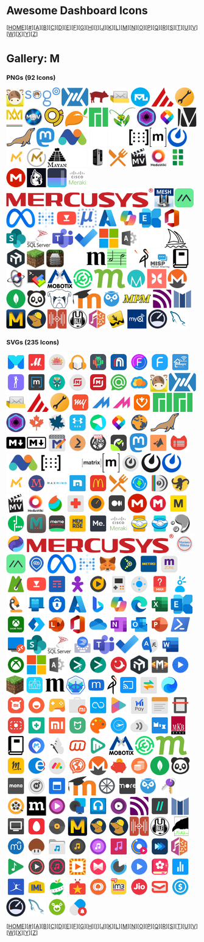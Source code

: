 # Awesome Dashboard Icons

[[HOME](..)][[#](gallery.md)][[A](gallery-a.md)][[B](gallery-b.md)][[C](gallery-c.md)][[D](gallery-d.md)][[E](gallery-e.md)][[F](gallery-f.md)][[G](gallery-g.md)][[H](gallery-h.md)][[I](gallery-i.md)][[J](gallery-j.md)][[K](gallery-k.md)][[L](gallery-l.md)][[M](gallery-m.md)][[N](gallery-n.md)][[O](gallery-o.md)][[P](gallery-p.md)][[Q](gallery-q.md)][[R](gallery-r.md)][[S](gallery-s.md)][[T](gallery-t.md)][[U](gallery-u.md)][[V](gallery-v.md)][[W](gallery-w.md)][[X](gallery-x.md)][[Y](gallery-y.md)][[Z](gallery-z.md)]

# Gallery: M

### PNGs (92 Icons)

<img src="../icons/mailcow.png" alt="mailcow" height="50"> <img src="../icons/mailcowsogo.png" alt="mailcowsogo" height="50"> <img src="../icons/mailfence.png" alt="mailfence" height="50"> <img src="../icons/mailhog.png" alt="mailhog" height="50"> <img src="../icons/mailinabox.png" alt="mailinabox" height="50"> <img src="../icons/mailu.png" alt="mailu" height="50"> <img src="../icons/mainsail.png" alt="mainsail" height="50"> <img src="../icons/maintainerr.png" alt="maintainerr" height="50"> <img src="../icons/mak.png" alt="mak" height="50"> <img src="../icons/makemkv.png" alt="makemkv" height="50"> <img src="../icons/maloja.png" alt="maloja" height="50"> <img src="../icons/mango.png" alt="mango" height="50"> <img src="../icons/manjaro-linux.png" alt="manjaro-linux" height="50"> <img src="../icons/mantisbt.png" alt="mantisbt" height="50"> <img src="../icons/manyfold.png" alt="manyfold" height="50"> <img src="../icons/maptiler.png" alt="maptiler" height="50"> <img src="../icons/marginalia.png" alt="marginalia" height="50"> <img src="../icons/mariadb.png" alt="mariadb" height="50"> <img src="../icons/mastodon.png" alt="mastodon" height="50"> <img src="../icons/matomo.png" alt="matomo" height="50"> <img src="../icons/matrix-light.png" alt="matrix-light" height="50"> <img src="../icons/matrix-synapse-light.png" alt="matrix-synapse-light" height="50"> <img src="../icons/matrix-synapse.png" alt="matrix-synapse" height="50"> <img src="../icons/matrix.png" alt="matrix" height="50"> <img src="../icons/mattermost.png" alt="mattermost" height="50"> <img src="../icons/mautic-light.png" alt="mautic-light" height="50"> <img src="../icons/mautic.png" alt="mautic" height="50"> <img src="../icons/mayan-edms.png" alt="mayan-edms" height="50"> <img src="../icons/mayan-light.png" alt="mayan-light" height="50"> <img src="../icons/mcmyadmin.png" alt="mcmyadmin" height="50"> <img src="../icons/mealie.png" alt="mealie" height="50"> <img src="../icons/mediathekview.png" alt="mediathekview" height="50"> <img src="../icons/mediawiki.png" alt="mediawiki" height="50"> <img src="../icons/medusa.png" alt="medusa" height="50"> <img src="../icons/mega-nz.png" alt="mega-nz" height="50"> <img src="../icons/memos.png" alt="memos" height="50"> <img src="../icons/mempool.png" alt="mempool" height="50"> <img src="../icons/meraki.png" alt="meraki" height="50"> <img src="../icons/mercusys.png" alt="mercusys" height="50"> <img src="../icons/meshcentral.png" alt="meshcentral" height="50"> <img src="../icons/meshtastic.png" alt="meshtastic" height="50"> <img src="../icons/meta.png" alt="meta" height="50"> <img src="../icons/metabase.png" alt="metabase" height="50"> <img src="../icons/metube.png" alt="metube" height="50"> <img src="../icons/microbin.png" alt="microbin" height="50"> <img src="../icons/microsoft-azure.png" alt="microsoft-azure" height="50"> <img src="../icons/microsoft-copilot.png" alt="microsoft-copilot" height="50"> <img src="../icons/microsoft-exchange.png" alt="microsoft-exchange" height="50"> <img src="../icons/microsoft-office.png" alt="microsoft-office" height="50"> <img src="../icons/microsoft-sharepoint.png" alt="microsoft-sharepoint" height="50"> <img src="../icons/microsoft-sql-server.png" alt="microsoft-sql-server" height="50"> <img src="../icons/microsoft-teams.png" alt="microsoft-teams" height="50"> <img src="../icons/microsoft-todo.png" alt="microsoft-todo" height="50"> <img src="../icons/microsoft.png" alt="microsoft" height="50"> <img src="../icons/microsoft365-admin-center.png" alt="microsoft365-admin-center" height="50"> <img src="../icons/midjourney-light.png" alt="midjourney-light" height="50"> <img src="../icons/midjourney.png" alt="midjourney" height="50"> <img src="../icons/mikrotik.png" alt="mikrotik" height="50"> <img src="../icons/minecraft.png" alt="minecraft" height="50"> <img src="../icons/mineos.png" alt="mineos" height="50"> <img src="../icons/miniflux-light.png" alt="miniflux-light" height="50"> <img src="../icons/miniflux.png" alt="miniflux" height="50"> <img src="../icons/minimserver.png" alt="minimserver" height="50"> <img src="../icons/minio-light.png" alt="minio-light" height="50"> <img src="../icons/minio.png" alt="minio" height="50"> <img src="../icons/misp.png" alt="misp" height="50"> <img src="../icons/mkdocs.png" alt="mkdocs" height="50"> <img src="../icons/mkvtoolnix.png" alt="mkvtoolnix" height="50"> <img src="../icons/mobaxterm.png" alt="mobaxterm" height="50"> <img src="../icons/mobotix.png" alt="mobotix" height="50"> <img src="../icons/modrinth.png" alt="modrinth" height="50"> <img src="../icons/mojeek.png" alt="mojeek" height="50"> <img src="../icons/molecule.png" alt="molecule" height="50"> <img src="../icons/monarch-money.png" alt="monarch-money" height="50"> <img src="../icons/monero.png" alt="monero" height="50"> <img src="../icons/mongodb.png" alt="mongodb" height="50"> <img src="../icons/monica.png" alt="monica" height="50"> <img src="../icons/monit.png" alt="monit" height="50"> <img src="../icons/moodle.png" alt="moodle" height="50"> <img src="../icons/motioneye.png" alt="motioneye" height="50"> <img src="../icons/mpm.png" alt="mpm" height="50"> <img src="../icons/mqtt.png" alt="mqtt" height="50"> <img src="../icons/mstream.png" alt="mstream" height="50"> <img src="../icons/mullvad-browser.png" alt="mullvad-browser" height="50"> <img src="../icons/mullvad.png" alt="mullvad" height="50"> <img src="../icons/multi-scrobbler.png" alt="multi-scrobbler" height="50"> <img src="../icons/mumble.png" alt="mumble" height="50"> <img src="../icons/musicbrainz.png" alt="musicbrainz" height="50"> <img src="../icons/mylar.png" alt="mylar" height="50"> <img src="../icons/myq.png" alt="myq" height="50"> <img src="../icons/myspeed.png" alt="myspeed" height="50"> <img src="../icons/mysql.png" alt="mysql" height="50">

### SVGs (235 Icons)

<img src="../icons/m-launcher.svg" alt="m-launcher" height="50"> <img src="../icons/m-video.svg" alt="m-video" height="50"> <img src="../icons/maadhaar.svg" alt="maadhaar" height="50"> <img src="../icons/mabook.svg" alt="mabook" height="50"> <img src="../icons/macrodroid.svg" alt="macrodroid" height="50"> <img src="../icons/maf-carrefour.svg" alt="maf-carrefour" height="50"> <img src="../icons/magic-font-swap.svg" alt="magic-font-swap" height="50"> <img src="../icons/magic-font.svg" alt="magic-font" height="50"> <img src="../icons/magic-home.svg" alt="magic-home" height="50"> <img src="../icons/magic-poser.svg" alt="magic-poser" height="50"> <img src="../icons/magicplan.svg" alt="magicplan" height="50"> <img src="../icons/magisk.svg" alt="magisk" height="50"> <img src="../icons/magnit-dostavka.svg" alt="magnit-dostavka" height="50"> <img src="../icons/magnit.svg" alt="magnit" height="50"> <img src="../icons/mail-ru-agent.svg" alt="mail-ru-agent" height="50"> <img src="../icons/mail-ru-cloud.svg" alt="mail-ru-cloud" height="50"> <img src="../icons/mailcow.svg" alt="mailcow" height="50"> <img src="../icons/mailfence.svg" alt="mailfence" height="50"> <img src="../icons/mailinabox.svg" alt="mailinabox" height="50"> <img src="../icons/mainsail.svg" alt="mainsail" height="50"> <img src="../icons/maintainerr.svg" alt="maintainerr" height="50"> <img src="../icons/makemytrip.svg" alt="makemytrip" height="50"> <img src="../icons/mame4all.svg" alt="mame4all" height="50"> <img src="../icons/mame4droid.svg" alt="mame4droid" height="50"> <img src="../icons/managemyhealth.svg" alt="managemyhealth" height="50"> <img src="../icons/manjaro-linux.svg" alt="manjaro-linux" height="50"> <img src="../icons/manjaro.svg" alt="manjaro" height="50"> <img src="../icons/manyfold.svg" alt="manyfold" height="50"> <img src="../icons/maple-player.svg" alt="maple-player" height="50"> <img src="../icons/maple.svg" alt="maple" height="50"> <img src="../icons/mapmyrun.svg" alt="mapmyrun" height="50"> <img src="../icons/mappy.svg" alt="mappy" height="50"> <img src="../icons/maptiler.svg" alt="maptiler" height="50"> <img src="../icons/marble-behaim.svg" alt="marble-behaim" height="50"> <img src="../icons/mariadb.svg" alt="mariadb" height="50"> <img src="../icons/markdown-dark.svg" alt="markdown-dark" height="50"> <img src="../icons/markdown.svg" alt="markdown" height="50"> <img src="../icons/markor.svg" alt="markor" height="50"> <img src="../icons/marktplaats.svg" alt="marktplaats" height="50"> <img src="../icons/marvel-comics.svg" alt="marvel-comics" height="50"> <img src="../icons/master-for-amazfit.svg" alt="master-for-amazfit" height="50"> <img src="../icons/mastodon.svg" alt="mastodon" height="50"> <img src="../icons/matlab.svg" alt="matlab" height="50"> <img src="../icons/matlog.svg" alt="matlog" height="50"> <img src="../icons/matomo.svg" alt="matomo" height="50"> <img src="../icons/matrix-synapse.svg" alt="matrix-synapse" height="50"> <img src="../icons/matrix-wide-light.svg" alt="matrix-wide-light" height="50"> <img src="../icons/matrix-wide.svg" alt="matrix-wide" height="50"> <img src="../icons/matrix.svg" alt="matrix" height="50"> <img src="../icons/mattermost-classic.svg" alt="mattermost-classic" height="50"> <img src="../icons/mattermost-dark.svg" alt="mattermost-dark" height="50"> <img src="../icons/mattermost.svg" alt="mattermost" height="50"> <img src="../icons/mautic.svg" alt="mautic" height="50"> <img src="../icons/maxima.svg" alt="maxima" height="50"> <img src="../icons/maxmind.svg" alt="maxmind" height="50"> <img src="../icons/maxthon-browser.svg" alt="maxthon-browser" height="50"> <img src="../icons/mcdonalds.svg" alt="mcdonalds" height="50"> <img src="../icons/mealie.svg" alt="mealie" height="50"> <img src="../icons/mediaget.svg" alt="mediaget" height="50"> <img src="../icons/mediainfo.svg" alt="mediainfo" height="50"> <img src="../icons/mediamonkey.svg" alt="mediamonkey" height="50"> <img src="../icons/mediathekview.svg" alt="mediathekview" height="50"> <img src="../icons/mediawiki.svg" alt="mediawiki" height="50"> <img src="../icons/medibang-paint.svg" alt="medibang-paint" height="50"> <img src="../icons/medical.svg" alt="medical" height="50"> <img src="../icons/meditation-timer-beta.svg" alt="meditation-timer-beta" height="50"> <img src="../icons/medium-reader.svg" alt="medium-reader" height="50"> <img src="../icons/mega-nz.svg" alt="mega-nz" height="50"> <img src="../icons/mega.svg" alt="mega" height="50"> <img src="../icons/megabonus.svg" alt="megabonus" height="50"> <img src="../icons/megafon.svg" alt="megafon" height="50"> <img src="../icons/memcached.svg" alt="memcached" height="50"> <img src="../icons/meme-generator.svg" alt="meme-generator" height="50"> <img src="../icons/memrise.svg" alt="memrise" height="50"> <img src="../icons/mental-health.svg" alt="mental-health" height="50"> <img src="../icons/meraki.svg" alt="meraki" height="50"> <img src="../icons/mercado-libre.svg" alt="mercado-libre" height="50"> <img src="../icons/mercado-pago.svg" alt="mercado-pago" height="50"> <img src="../icons/mercurial.svg" alt="mercurial" height="50"> <img src="../icons/mercury-browser.svg" alt="mercury-browser" height="50"> <img src="../icons/mercusys.svg" alt="mercusys" height="50"> <img src="../icons/merriam-webster-dictionary.svg" alt="merriam-webster-dictionary" height="50"> <img src="../icons/meshtastic.svg" alt="meshtastic" height="50"> <img src="../icons/met-service.svg" alt="met-service" height="50"> <img src="../icons/meta.svg" alt="meta" height="50"> <img src="../icons/metabase.svg" alt="metabase" height="50"> <img src="../icons/metamask.svg" alt="metamask" height="50"> <img src="../icons/metlink.svg" alt="metlink" height="50"> <img src="../icons/metro-store.svg" alt="metro-store" height="50"> <img src="../icons/metro-zone.svg" alt="metro-zone" height="50"> <img src="../icons/metronome.svg" alt="metronome" height="50"> <img src="../icons/metube.svg" alt="metube" height="50"> <img src="../icons/meu-tim.svg" alt="meu-tim" height="50"> <img src="../icons/meu-vivo.svg" alt="meu-vivo" height="50"> <img src="../icons/mezzo-player.svg" alt="mezzo-player" height="50"> <img src="../icons/mgba.svg" alt="mgba" height="50"> <img src="../icons/mi-remote.svg" alt="mi-remote" height="50"> <img src="../icons/mi-services-and-comments.svg" alt="mi-services-and-comments" height="50"> <img src="../icons/mi-telcel.svg" alt="mi-telcel" height="50"> <img src="../icons/microscope.svg" alt="microscope" height="50"> <img src="../icons/microsoft-appmanager.svg" alt="microsoft-appmanager" height="50"> <img src="../icons/microsoft-azure-authenticator.svg" alt="microsoft-azure-authenticator" height="50"> <img src="../icons/microsoft-azure.svg" alt="microsoft-azure" height="50"> <img src="../icons/microsoft-bing.svg" alt="microsoft-bing" height="50"> <img src="../icons/microsoft-copilot.svg" alt="microsoft-copilot" height="50"> <img src="../icons/microsoft-edge.svg" alt="microsoft-edge" height="50"> <img src="../icons/microsoft-excel.svg" alt="microsoft-excel" height="50"> <img src="../icons/microsoft-exchange.svg" alt="microsoft-exchange" height="50"> <img src="../icons/microsoft-gamepass.svg" alt="microsoft-gamepass" height="50"> <img src="../icons/microsoft-launcher.svg" alt="microsoft-launcher" height="50"> <img src="../icons/microsoft-lens.svg" alt="microsoft-lens" height="50"> <img src="../icons/microsoft-office.svg" alt="microsoft-office" height="50"> <img src="../icons/microsoft-onedrive.svg" alt="microsoft-onedrive" height="50"> <img src="../icons/microsoft-onenote.svg" alt="microsoft-onenote" height="50"> <img src="../icons/microsoft-outlook.svg" alt="microsoft-outlook" height="50"> <img src="../icons/microsoft-powerpoint.svg" alt="microsoft-powerpoint" height="50"> <img src="../icons/microsoft-powershell.svg" alt="microsoft-powershell" height="50"> <img src="../icons/microsoft-rdc.svg" alt="microsoft-rdc" height="50"> <img src="../icons/microsoft-sharepoint.svg" alt="microsoft-sharepoint" height="50"> <img src="../icons/microsoft-sql-server.svg" alt="microsoft-sql-server" height="50"> <img src="../icons/microsoft-swiftkey.svg" alt="microsoft-swiftkey" height="50"> <img src="../icons/microsoft-teams.svg" alt="microsoft-teams" height="50"> <img src="../icons/microsoft-todo.svg" alt="microsoft-todo" height="50"> <img src="../icons/microsoft-translator.svg" alt="microsoft-translator" height="50"> <img src="../icons/microsoft-word.svg" alt="microsoft-word" height="50"> <img src="../icons/microsoft-xbox.svg" alt="microsoft-xbox" height="50"> <img src="../icons/microsoft.svg" alt="microsoft" height="50"> <img src="../icons/microsoft365-admin-center.svg" alt="microsoft365-admin-center" height="50"> <img src="../icons/migrate-flasher.svg" alt="migrate-flasher" height="50"> <img src="../icons/migrate.svg" alt="migrate" height="50"> <img src="../icons/migration-management.svg" alt="migration-management" height="50"> <img src="../icons/mikrotik.svg" alt="mikrotik" height="50"> <img src="../icons/mindustry.svg" alt="mindustry" height="50"> <img src="../icons/mine-video-player.svg" alt="mine-video-player" height="50"> <img src="../icons/minecraft.svg" alt="minecraft" height="50"> <img src="../icons/minha-escola-sp.svg" alt="minha-escola-sp" height="50"> <img src="../icons/miniflux.svg" alt="miniflux" height="50"> <img src="../icons/minikube.svg" alt="minikube" height="50"> <img src="../icons/minimizer-for-youtube.svg" alt="minimizer-for-youtube" height="50"> <img src="../icons/minio.svg" alt="minio" height="50"> <img src="../icons/miracast.svg" alt="miracast" height="50"> <img src="../icons/miui-backup.svg" alt="miui-backup" height="50"> <img src="../icons/miui-browser.svg" alt="miui-browser" height="50"> <img src="../icons/miui-community.svg" alt="miui-community" height="50"> <img src="../icons/miui-feedback.svg" alt="miui-feedback" height="50"> <img src="../icons/miui-games.svg" alt="miui-games" height="50"> <img src="../icons/miui-market.svg" alt="miui-market" height="50"> <img src="../icons/miui-mi-drop.svg" alt="miui-mi-drop" height="50"> <img src="../icons/miui-mi-video.svg" alt="miui-mi-video" height="50"> <img src="../icons/miui-mipay.svg" alt="miui-mipay" height="50"> <img src="../icons/miui-notes.svg" alt="miui-notes" height="50"> <img src="../icons/miui-scanner.svg" alt="miui-scanner" height="50"> <img src="../icons/miui-screen-recorder.svg" alt="miui-screen-recorder" height="50"> <img src="../icons/miui-security.svg" alt="miui-security" height="50"> <img src="../icons/miui-shop.svg" alt="miui-shop" height="50"> <img src="../icons/miui-smarthome.svg" alt="miui-smarthome" height="50"> <img src="../icons/miui-themeeditor.svg" alt="miui-themeeditor" height="50"> <img src="../icons/miui-virtualsim.svg" alt="miui-virtualsim" height="50"> <img src="../icons/mixcloud.svg" alt="mixcloud" height="50"> <img src="../icons/mixplorer.svg" alt="mixplorer" height="50"> <img src="../icons/mkb-bank.svg" alt="mkb-bank" height="50"> <img src="../icons/mkdocs.svg" alt="mkdocs" height="50"> <img src="../icons/mlite.svg" alt="mlite" height="50"> <img src="../icons/mnemosyne.svg" alt="mnemosyne" height="50"> <img src="../icons/mobizen.svg" alt="mobizen" height="50"> <img src="../icons/moboplayer.svg" alt="moboplayer" height="50"> <img src="../icons/mobotix.svg" alt="mobotix" height="50"> <img src="../icons/modrinth.svg" alt="modrinth" height="50"> <img src="../icons/mojeek.svg" alt="mojeek" height="50"> <img src="../icons/molotov.svg" alt="molotov" height="50"> <img src="../icons/mon-espace.svg" alt="mon-espace" height="50"> <img src="../icons/mondaycom.svg" alt="mondaycom" height="50"> <img src="../icons/mondly-languages.svg" alt="mondly-languages" height="50"> <img src="../icons/monero.svg" alt="monero" height="50"> <img src="../icons/money-manager.svg" alt="money-manager" height="50"> <img src="../icons/moneydance.svg" alt="moneydance" height="50"> <img src="../icons/mongodb.svg" alt="mongodb" height="50"> <img src="../icons/monica.svg" alt="monica" height="50"> <img src="../icons/monobank.svg" alt="monobank" height="50"> <img src="../icons/monoic-black.svg" alt="monoic-black" height="50"> <img src="../icons/month.svg" alt="month" height="50"> <img src="../icons/moodle.svg" alt="moodle" height="50"> <img src="../icons/moonlight.svg" alt="moonlight" height="50"> <img src="../icons/moretv.svg" alt="moretv" height="50"> <img src="../icons/motioneye.svg" alt="motioneye" height="50"> <img src="../icons/motp.svg" alt="motp" height="50"> <img src="../icons/movie-hd.svg" alt="movie-hd" height="50"> <img src="../icons/mozilla.svg" alt="mozilla" height="50"> <img src="../icons/mp3-player-white.svg" alt="mp3-player-white" height="50"> <img src="../icons/mpd.svg" alt="mpd" height="50"> <img src="../icons/mpdroid.svg" alt="mpdroid" height="50"> <img src="../icons/mpv.svg" alt="mpv" height="50"> <img src="../icons/mqtt.svg" alt="mqtt" height="50"> <img src="../icons/mr-time.svg" alt="mr-time" height="50"> <img src="../icons/mstream.svg" alt="mstream" height="50"> <img src="../icons/msx.svg" alt="msx" height="50"> <img src="../icons/mts.svg" alt="mts" height="50"> <img src="../icons/mttcross-player.svg" alt="mttcross-player" height="50"> <img src="../icons/mullvad-browser.svg" alt="mullvad-browser" height="50"> <img src="../icons/mullvad-vpn.svg" alt="mullvad-vpn" height="50"> <img src="../icons/mullvad.svg" alt="mullvad" height="50"> <img src="../icons/multi-scrobbler.svg" alt="multi-scrobbler" height="50"> <img src="../icons/mumble.svg" alt="mumble" height="50"> <img src="../icons/munin.svg" alt="munin" height="50"> <img src="../icons/musescore.svg" alt="musescore" height="50"> <img src="../icons/mushrooms-app.svg" alt="mushrooms-app" height="50"> <img src="../icons/music-folder-player.svg" alt="music-folder-player" height="50"> <img src="../icons/music-go-plus.svg" alt="music-go-plus" height="50"> <img src="../icons/music-go.svg" alt="music-go" height="50"> <img src="../icons/music-hero.svg" alt="music-hero" height="50"> <img src="../icons/music-player-go.svg" alt="music-player-go" height="50"> <img src="../icons/music-speed-changer.svg" alt="music-speed-changer" height="50"> <img src="../icons/musicbrainz.svg" alt="musicbrainz" height="50"> <img src="../icons/musicolet-music-player.svg" alt="musicolet-music-player" height="50"> <img src="../icons/musicplayer-mp3.svg" alt="musicplayer-mp3" height="50"> <img src="../icons/musicplayer-rocket.svg" alt="musicplayer-rocket" height="50"> <img src="../icons/musix-player.svg" alt="musix-player" height="50"> <img src="../icons/musixmatch.svg" alt="musixmatch" height="50"> <img src="../icons/mvideoplayer.svg" alt="mvideoplayer" height="50"> <img src="../icons/mx-player.svg" alt="mx-player" height="50"> <img src="../icons/my-calendar.svg" alt="my-calendar" height="50"> <img src="../icons/my-data-manager.svg" alt="my-data-manager" height="50"> <img src="../icons/my-fitness-pal.svg" alt="my-fitness-pal" height="50"> <img src="../icons/my-iml.svg" alt="my-iml" height="50"> <img src="../icons/my-net-diary.svg" alt="my-net-diary" height="50"> <img src="../icons/my-shows.svg" alt="my-shows" height="50"> <img src="../icons/myheritage.svg" alt="myheritage" height="50"> <img src="../icons/myim3.svg" alt="myim3" height="50"> <img src="../icons/myjio.svg" alt="myjio" height="50"> <img src="../icons/mymail.svg" alt="mymail" height="50"> <img src="../icons/mypay.svg" alt="mypay" height="50"> <img src="../icons/myspeed.svg" alt="myspeed" height="50"> <img src="../icons/mysql.svg" alt="mysql" height="50"> <img src="../icons/mysugr.svg" alt="mysugr" height="50"> <img src="../icons/mytherapy.svg" alt="mytherapy" height="50">

[[HOME](..)][[#](gallery.md)][[A](gallery-a.md)][[B](gallery-b.md)][[C](gallery-c.md)][[D](gallery-d.md)][[E](gallery-e.md)][[F](gallery-f.md)][[G](gallery-g.md)][[H](gallery-h.md)][[I](gallery-i.md)][[J](gallery-j.md)][[K](gallery-k.md)][[L](gallery-l.md)][[M](gallery-m.md)][[N](gallery-n.md)][[O](gallery-o.md)][[P](gallery-p.md)][[Q](gallery-q.md)][[R](gallery-r.md)][[S](gallery-s.md)][[T](gallery-t.md)][[U](gallery-u.md)][[V](gallery-v.md)][[W](gallery-w.md)][[X](gallery-x.md)][[Y](gallery-y.md)][[Z](gallery-z.md)]

